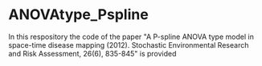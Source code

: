 # ANOVAtype_Pspline
In this respository the code of the paper "A P-spline ANOVA type model in space-time disease mapping (2012). Stochastic Environmental Research and Risk Assessment, 26(6), 835-845" is provided
